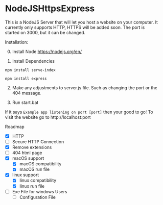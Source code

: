 # NodeJSHttpsExpress
This is a NodeJS Server that will let you host a website on your computer. It currently only supports HTTP, HTTPS will be added soon. The port is started on 3000, but it can be changed.

Installation:

0) Install Node
https://nodejs.org/en/

1) Install Dependencies
```
npm install serve-index
```

```
npm install express
```
2) Make any adjustments to server.js file. Such as changing the port or the 404 message.

3) Run start.bat

If it says `Example app listening on port [port]` then your good to go!
To visit the website go to http://localhost:port

Roadmap
- [X] HTTP
- [ ] Secure HTTP Connection
- [X] Remove extensions
- [ ] 404 html page
- [X] macOS support
  - [X] macOS compatibility
  - [X] macOS run file
- [X] linux support
  - [X] linux compatibility
  - [X] linux run file
- [ ] Exe File for windows Users
  - [ ] Configuration File
